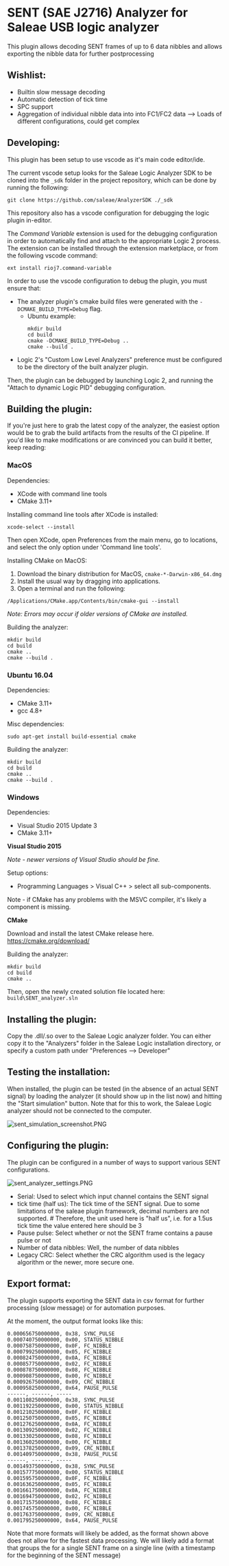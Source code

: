 # SENT (SAE J2716) Analyzer for Saleae USB logic analyzer

This plugin allows decoding SENT frames of up to 6 data nibbles and allows exporting the nibble data for further postprocessing

## Wishlist:

- Builtin slow message decoding
- Automatic detection of tick time
- SPC support
- Aggregation of individual nibble data into into FC1/FC2 data --> Loads of different configurations, could get complex

## Developing:

This plugin has been setup to use vscode as it's main code editor/ide.

The current vscode setup looks for the Saleae Logic Analyzer SDK to be cloned into the `_sdk` folder in the project repository, which can be done by running the following:
```
git clone https://github.com/saleae/AnalyzerSDK ./_sdk
```

This repository also has a vscode configuration for debugging the logic plugin in-editor.

The *Command Variable* extension is used for the debugging configuration in order to automatically find and attach to the appropriate Logic 2 process. The extension can be installed through the extension marketplace, or from the following vscode command:
```
ext install rioj7.command-variable
```

In order to use the vscode configuration to debug the plugin, you must ensure that:
- The analyzer plugin's cmake build files were generated with the `-DCMAKE_BUILD_TYPE=Debug` flag.
  - Ubuntu example:
    ```
    mkdir build
    cd build
    cmake -DCMAKE_BUILD_TYPE=Debug ..
    cmake --build .
    ```
- Logic 2's "Custom Low Level Analyzers" preference must be configured to be the directory of the built analyzer plugin.

Then, the plugin can be debugged by launching Logic 2, and running the "Attach to dynamic Logic PID" debugging configuration.

## Building the plugin:

If you're just here to grab the latest copy of the analyzer, the easiest option would be to grab the build artifacts from
the results of the CI pipeline. If you'd like to make modifications or are convinced you can build it better, keep reading:

### MacOS

Dependencies:
- XCode with command line tools
- CMake 3.11+

Installing command line tools after XCode is installed:
```
xcode-select --install
```

Then open XCode, open Preferences from the main menu, go to locations, and select the only option under 'Command line tools'.

Installing CMake on MacOS:

1. Download the binary distribution for MacOS, `cmake-*-Darwin-x86_64.dmg`
2. Install the usual way by dragging into applications.
3. Open a terminal and run the following:
```
/Applications/CMake.app/Contents/bin/cmake-gui --install
```
*Note: Errors may occur if older versions of CMake are installed.*

Building the analyzer:
```
mkdir build
cd build
cmake ..
cmake --build .
```

### Ubuntu 16.04

Dependencies:
- CMake 3.11+
- gcc 4.8+

Misc dependencies:

```
sudo apt-get install build-essential cmake
```

Building the analyzer:
```
mkdir build
cd build
cmake ..
cmake --build .
```

### Windows

Dependencies:
- Visual Studio 2015 Update 3
- CMake 3.11+

**Visual Studio 2015**

*Note - newer versions of Visual Studio should be fine.*

Setup options:
- Programming Languages > Visual C++ > select all sub-components.

Note - if CMake has any problems with the MSVC compiler, it's likely a component is missing.

**CMake**

Download and install the latest CMake release here.
https://cmake.org/download/

Building the analyzer:
```
mkdir build
cd build
cmake ..
```

Then, open the newly created solution file located here: `build\SENT_analyzer.sln`

## Installing the plugin:

Copy the .dll/.so over to the Saleae Logic analyzer folder. You can either copy it to the "Analyzers" folder in the Saleae Logic installation directory, or specify a custom path under "Preferences --> Developer"

## Testing the installation:

When installed, the plugin can be tested (in the absence of an actual SENT signal) by loading the analyzer (it should show up in the list now) and hitting the "Start simulation" button. Note that for this to work, the Saleae Logic analyzer should not be connected to the computer.

![sent_simulation_screenshot.PNG](docs/images/sent_simulation_screenshot.PNG "SENT simulation screenshot")

## Configuring the plugin:

The plugin can be configured in a number of ways to support various SENT configurations.

![sent_analyzer_settings.PNG](docs/images/sent_analyzer_settings.PNG "Analyzer configuration window")

- Serial: Used to select which input channel contains the SENT signal
- tick time (half us): The tick time of the SENT signal. Due to some limitations of the saleae plugin framework, decimal numbers are not supported. #
  Therefore, the unit used here is "half us", i.e. for a 1.5us tick time the value entered here should be 3
- Pause pulse: Select whether or not the SENT frame contains a pause pulse or not
- Number of data nibbles: Well, the number of data nibbles
- Legacy CRC: Select whether the CRC algorithm used is the legacy algorithm or the newer, more secure one.

## Export format:

The plugin supports exporting the SENT data in csv format for further processing (slow message) or for automation purposes.

At the moment, the output format looks like this:

```
0.000656750000000, 0x38, SYNC_PULSE
0.000740750000000, 0x00, STATUS_NIBBLE
0.000758750000000, 0x0F, FC_NIBBLE
0.000799250000000, 0x05, FC_NIBBLE
0.000824750000000, 0x0A, FC_NIBBLE
0.000857750000000, 0x02, FC_NIBBLE
0.000878750000000, 0x08, FC_NIBBLE
0.000908750000000, 0x00, FC_NIBBLE
0.000926750000000, 0x09, CRC_NIBBLE
0.000958250000000, 0x64, PAUSE_PULSE
------, ------, -----
0.001108250000000, 0x38, SYNC_PULSE
0.001192250000000, 0x00, STATUS_NIBBLE
0.001210250000000, 0x0F, FC_NIBBLE
0.001250750000000, 0x05, FC_NIBBLE
0.001276250000000, 0x0A, FC_NIBBLE
0.001309250000000, 0x02, FC_NIBBLE
0.001330250000000, 0x08, FC_NIBBLE
0.001360250000000, 0x00, FC_NIBBLE
0.001378250000000, 0x09, CRC_NIBBLE
0.001409750000000, 0x38, PAUSE_PULSE
------, ------, -----
0.001493750000000, 0x38, SYNC_PULSE
0.001577750000000, 0x00, STATUS_NIBBLE
0.001595750000000, 0x0F, FC_NIBBLE
0.001636250000000, 0x05, FC_NIBBLE
0.001661750000000, 0x0A, FC_NIBBLE
0.001694750000000, 0x02, FC_NIBBLE
0.001715750000000, 0x08, FC_NIBBLE
0.001745750000000, 0x00, FC_NIBBLE
0.001763750000000, 0x09, CRC_NIBBLE
0.001795250000000, 0x64, PAUSE_PULSE
```

Note that more formats will likely be added, as the format shown above does not allow for the fastest data processing. We will likely add a format that groups the
for a single SENT frame on a single line (with a timestamp for the beginning of the SENT message)

